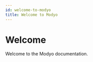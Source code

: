 ```yaml
---
id: welcome-to-modyo
title: Welcome to Modyo
---
```


# Welcome

Welcome to the Modyo documentation.
